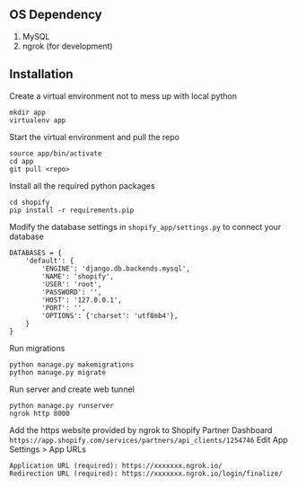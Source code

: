 ## OS Dependency
1. MySQL
2. ngrok (for development)

## Installation
Create a virtual environment not to mess up with local python
```
mkdir app
virtualenv app
```

Start the virtual environment and pull the repo
```
source app/bin/activate
cd app
git pull <repo>
```

Install all the required python packages
```
cd shopify
pip install -r requirements.pip
```

Modify the database settings in `shopify_app/settings.py` to connect your database
```
DATABASES = {
    'default': {
        'ENGINE': 'django.db.backends.mysql',
        'NAME': 'shopify',
        'USER': 'root',
        'PASSWORD': '',
        'HOST': '127.0.0.1',
        'PORT': '',
        'OPTIONS': {'charset': 'utf8mb4'},
    }
}
```

Run migrations
```
python manage.py makemigrations
python manage.py migrate
```

Run server and create web tunnel
```
python manage.py runserver
ngrok http 8000
```

Add the https website provided by ngrok to Shopify Partner Dashboard
`https://app.shopify.com/services/partners/api_clients/1254746`
Edit App Settings > App URLs
```
Application URL (required): https://xxxxxxx.ngrok.io/
Redirection URL (required): https://xxxxxxx.ngrok.io/login/finalize/
```
